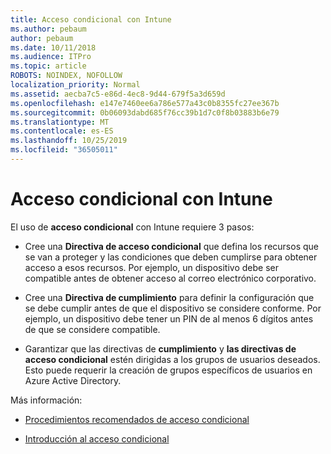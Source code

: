 ```yaml
---
title: Acceso condicional con Intune
ms.author: pebaum
author: pebaum
ms.date: 10/11/2018
ms.audience: ITPro
ms.topic: article
ROBOTS: NOINDEX, NOFOLLOW
localization_priority: Normal
ms.assetid: aecba7c5-e86d-4ec8-9d44-679f5a3d659d
ms.openlocfilehash: e147e7460ee6a786e577a43c0b8355fc27ee367b
ms.sourcegitcommit: 0b06093dabd685f76cc39b1d7c0f8b03883b6e79
ms.translationtype: MT
ms.contentlocale: es-ES
ms.lasthandoff: 10/25/2019
ms.locfileid: "36505011"
---
```

# <a name="conditional-access-with-intune"></a>Acceso condicional con Intune

El uso de **acceso condicional** con Intune requiere 3 pasos: 
  
- Cree una **Directiva de acceso condicional** que defina los recursos que se van a proteger y las condiciones que deben cumplirse para obtener acceso a esos recursos. Por ejemplo, un dispositivo debe ser compatible antes de obtener acceso al correo electrónico corporativo. 
    
- Cree una **Directiva de cumplimiento** para definir la configuración que se debe cumplir antes de que el dispositivo se considere conforme. Por ejemplo, un dispositivo debe tener un PIN de al menos 6 dígitos antes de que se considere compatible. 
    
- Garantizar que las directivas de **cumplimiento** y **las directivas de acceso condicional** estén dirigidas a los grupos de usuarios deseados. Esto puede requerir la creación de grupos específicos de usuarios en Azure Active Directory. 
    
Más información:
  
- [Procedimientos recomendados de acceso condicional](https://docs.microsoft.com/azure/active-directory/conditional-access/best-practices)
    
- [Introducción al acceso condicional](https://docs.microsoft.com/azure/active-directory/active-directory-conditional-access-azure-portal-get-started)
    

